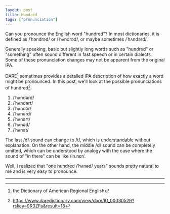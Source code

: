 ```yaml
---
layout: post
title: Hundred
tags: ["pronunciation"]
---
```


Can you pronounce the English word "hundred"? In most dictionaries, it is defined as /ˈhəndrəd/ or /ˈhʌndrəd/, or maybe sometimes /ˈhʌndərd/.

Generally speaking, basic but slightly long words such as "hundred" or "something" often sound different in fast speech or in certain dialects. Some of these pronunciation changes may not be apparent from the original IPA.

DARE[^dare-abbr] sometimes provides a detailed IPA description of how exactly a word might be pronounced. In this post, we'll look at the possible pronunciations of hundred[^dare-hundred].

1. /ˈhʌndərd/
2. /ˈhʌndərt/
3. /ˈhʌndər/
4. /ˈhʌnərd/
5. /ˈhʌnərt/
6. /ˈhʌnəd/
7. /ˈhʌnət/

The last /d/ sound can change to /t/, which is understandable without explanation. On the other hand, the middle /d/ sound can be completely omitted, which can be understood by analogy with the case where the sound of "in there" can be like /in.nɛr/.

Well, I realized that "one hundred /ˈhʌnəd/ years" sounds pretty natural to me and is very easy to pronounce.

---

[^dare-abbr]: the Dictionary of American Regional English
[^dare-hundred]: <https://www.daredictionary.com/view/dare/ID_00030529?rskey=9R3ZFa&result=18>